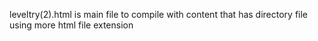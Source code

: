 leveltry(2).html is main file to compile with content that has directory file using more html file extension
